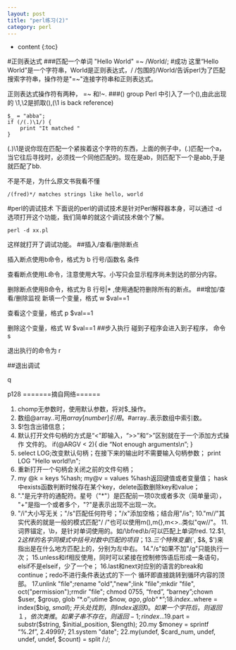 ```yaml
---
layout: post
title: "perl练习(2)"
category: perl
---
```


* content
{:toc}

#正则表达式
###匹配一个单词
"Hello World" =~ /World/; #成功
这里“Hello World”是一个字符串，World是正则表达式，/ /包围的/World/告诉perl为了匹配搜索字符串，操作符是"=~"连接字符串和正则表达式。

正则表达式操作符有两种， =~ 和!~.
###() group
Perl 中引入了一个(),由此出现的 \1,\2是抓取(),(\1 is back reference)
	
	$_ = "abba";
	if (/(.)\1/) {
		print "It matched "
	}


(.)\1是说你现在匹配一个紧挨着这个字符的东西，上面的例子中，(.)匹配一个a，当它往后寻找时，必须找一个同他匹配的。现在是ab，则匹配下一个是abb,于是就匹配了bb.

不是不是，为什么原文书我看不懂
	
	/(fred)*/ matches strings like hello, world

#perl的调试技术
下面说的perl的调试技术是针对Perl解释器本身，可以通过 -d 选项打开这个功能，我们简单的就这个调试技术做个了解。

	perl -d xx.pl

这样就打开了调试功能。
##插入/查看/删除断点

插入断点使用b命令，格式为 b 行号/函数名 条件

查看断点使用L命令，注意使用大写。小写只会显示程序尚未到达的部分内容。

删除断点使用B命令，格式为 B 行号|* ,使用通配符删除所有的断点。
##增加/查看/删除监视
新填一个变量，格式 w $val==1

查看这个变量，格式 p $val==1

删除这个变量，格式 W $val==1
##步入执行
碰到子程序会进入到子程序， 命令 s

退出执行的命令为 r

##退出调试

q


p128
=======摘自网络======
1. chomp无参数时，使用默认参数，将对$_操作。
2. 数组@array..可用$array[number]引用。$#array..表示数组中索引数。
3. $!包含出错信息；
4. 默认打开文件句柄的方式是“<”即输入，“>>”和“>”区别就在于一个添加方式操作
文件的。
if(@ARGV < 2){
die “Not enough arguments\n”;
}
5. select LOG;改变默认句柄；在接下来的输出时不需要输入句柄参数；
print LOG "Hello world!\n";
6. 重新打开一个句柄会关闭之前的文件句柄；
7. my @k = keys %hash; my@v = values %hash返回键值或者变量值；
hask中exists函数判断时候存在某个key，delete函数删除key和value；
8. "."是元字符的通配符。星号（"*"）是匹配前一项0次或者多次（简单量词），
"+"是指一个或者多个，"?"是表示出现不出现一次。
9. "/i"大小写无关；"/s"匹配任何符号；"/x"添加空格；结合用"/is";
10."m//"其实代表的就是一般的模式匹配"/ /"也可以使用m(),m{},m<>..类似"qw//"。
11.词界锚定，\b，是针对单词使用的。如/\bfred\b/可以匹配上单词fred.
12.$1, $2 这样的名字同模式中括号对数中匹配的项目；
13.三个特殊变量($`, $&, $')来指出是在什么地方匹配上的，分别为左中右。
14."/s"如果不加"/g"只能执行一次；
15.unless和if相反使用，同时可以紧接在控制修饰语后形成一条语句，elsif不是elseif，少了一个e；
16.last和next对应别的语言的break和continue；redo不进行条件表达式的下一个
循环即直接跳转到循环内容的顶部。
17.unlink "file";rename "old","new";link "file";mkdir "file", oct("permission");rmdir "file";
chmod 0755, “fred”, “barney”;chown $user, $group, glob “*.o”;utime $now, $ago, glob “*”;
18.index..$where = index($big, $small);开头处找到，则index 返回0。
如果一个字符后，则返回１，依次类推。如果子串不存在，则返回-1;rindex...
19.$part = substr($string, $initial_position, $length);
20.my $money = sprintf “%.2f”, 2.49997;
21.system "date";
22.my(undef, $card_num, undef, undef, undef, $count) = split /:/; 
</pre>

